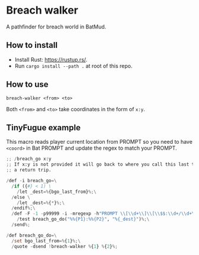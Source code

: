 Breach walker
=============

A pathfinder for breach world in BatMud.


How to install
--------------

- Install Rust: https://rustup.rs/.
- Run `cargo install --path .` at root of this repo.


How to use
----------

```shell
breach-walker <from> <to>
```

Both `<from>` and `<to>` take coordinates in the form of `x:y`.


TinyFugue example
-----------------

This macro reads player current location from PROMPT so you need to have
`<coord>` in Bat PROMPT and update the regex to match your PROMPT.

```tf
;; /breach_go x:y
;; If x:y is not provided it will go back to where you call this last time, as
;; a return trip.

/def -i breach_go=\
  /if ({#} < 1) \
    /let _dest=%{bgo_last_from}%;\
  /else \
    /let _dest=%{*}%;\
  /endif%;\
  /def -F -1 -p99999 -i -mregexp -h"PROMPT \\[\\d+\\]\\[\\$$:\\d+/\\d+\\]\\[\\d+kg\\]\\[\\w+\\|(\\d+),(\\d+)\\]\\[\\w+\\] >" _bgo_prompt_hook=\
    /test breach_go_do("%%{P1}:%%{P2}", "%{_dest}")%;\
  /send%;

/def breach_go_do=\
  /set bgo_last_from=%{1}%;\
  /quote -dsend !breach-walker %{1} %{2}%;
```
